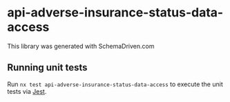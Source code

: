 
# api-adverse-insurance-status-data-access

This library was generated with SchemaDriven.com

## Running unit tests

Run `nx test api-adverse-insurance-status-data-access` to execute the unit tests via [Jest](https://jestjs.io).

